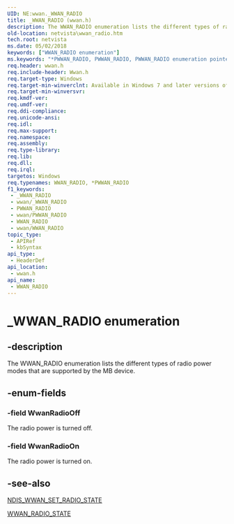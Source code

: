 ```yaml
---
UID: NE:wwan._WWAN_RADIO
title: _WWAN_RADIO (wwan.h)
description: The WWAN_RADIO enumeration lists the different types of radio power modes that are supported by the MB device.
old-location: netvista\wwan_radio.htm
tech.root: netvista
ms.date: 05/02/2018
keywords: ["WWAN_RADIO enumeration"]
ms.keywords: "*PWWAN_RADIO, PWWAN_RADIO, PWWAN_RADIO enumeration pointer [Network Drivers Starting with Windows Vista], WWAN_RADIO, WWAN_RADIO enumeration [Network Drivers Starting with Windows Vista], WwanRadioOff, WwanRadioOn, WwanRef_b864982c-e4b4-4a2e-b45b-ba6e534a1a71.xml, _WWAN_RADIO, netvista.wwan_radio, wwan/PWWAN_RADIO, wwan/WWAN_RADIO, wwan/WwanRadioOff, wwan/WwanRadioOn"
req.header: wwan.h
req.include-header: Wwan.h
req.target-type: Windows
req.target-min-winverclnt: Available in Windows 7 and later versions of Windows.
req.target-min-winversvr: 
req.kmdf-ver: 
req.umdf-ver: 
req.ddi-compliance: 
req.unicode-ansi: 
req.idl: 
req.max-support: 
req.namespace: 
req.assembly: 
req.type-library: 
req.lib: 
req.dll: 
req.irql: 
targetos: Windows
req.typenames: WWAN_RADIO, *PWWAN_RADIO
f1_keywords:
 - _WWAN_RADIO
 - wwan/_WWAN_RADIO
 - PWWAN_RADIO
 - wwan/PWWAN_RADIO
 - WWAN_RADIO
 - wwan/WWAN_RADIO
topic_type:
 - APIRef
 - kbSyntax
api_type:
 - HeaderDef
api_location:
 - wwan.h
api_name:
 - WWAN_RADIO
---
```


# _WWAN_RADIO enumeration


## -description

The WWAN_RADIO enumeration lists the different types of radio power modes that are supported by the
  MB device.

## -enum-fields

### -field WwanRadioOff

The radio power is turned off.

### -field WwanRadioOn

The radio power is turned on.

## -see-also

<a href="/windows-hardware/drivers/ddi/ndiswwan/ns-ndiswwan-_ndis_wwan_set_radio_state">NDIS_WWAN_SET_RADIO_STATE</a>



<a href="/windows-hardware/drivers/ddi/wwan/ns-wwan-_wwan_radio_state">WWAN_RADIO_STATE</a>
